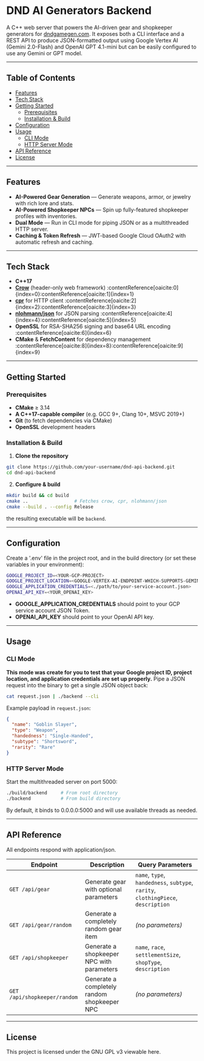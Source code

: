 # DND AI Generators Backend

A C++ web server that powers the AI-driven gear and shopkeeper generators for [dndgamegen.com](https://dndgamegen.com). It exposes both a CLI interface and a REST API to produce JSON-formatted output using Google Vertex AI (Gemini 2.0-Flash) and OpenAI GPT 4.1-mini but can be easily configured to use any Gemini or GPT model.

---

## Table of Contents

- [Features](#features)  
- [Tech Stack](#tech-stack)  
- [Getting Started](#getting-started)  
  - [Prerequisites](#prerequisites)  
  - [Installation & Build](#installation--build)  
- [Configuration](#configuration)  
- [Usage](#usage)  
  - [CLI Mode](#cli-mode)  
  - [HTTP Server Mode](#http-server-mode)  
- [API Reference](#api-reference)  
- [License](#license)  

---

## Features

- **AI-Powered Gear Generation** — Generate weapons, armor, or jewelry with rich lore and stats.  
- **AI-Powered Shopkeeper NPCs** — Spin up fully-featured shopkeeper profiles with inventories.  
- **Dual Mode** — Run in CLI mode for piping JSON or as a multithreaded HTTP server.  
- **Caching & Token Refresh** — JWT-based Google Cloud OAuth2 with automatic refresh and caching.  

---

## Tech Stack

- **C++17**  
- **[Crow](https://github.com/CrowCpp/Crow)** (header-only web framework) :contentReference[oaicite:0]{index=0}:contentReference[oaicite:1]{index=1}  
- **[cpr](https://github.com/libcpr/cpr)** for HTTP client :contentReference[oaicite:2]{index=2}:contentReference[oaicite:3]{index=3}  
- **[nlohmann/json](https://github.com/nlohmann/json)** for JSON parsing :contentReference[oaicite:4]{index=4}:contentReference[oaicite:5]{index=5}  
- **OpenSSL** for RSA-SHA256 signing and base64 URL encoding :contentReference[oaicite:6]{index=6}  
- **CMake** & **FetchContent** for dependency management :contentReference[oaicite:8]{index=8}:contentReference[oaicite:9]{index=9}  

---

## Getting Started

### Prerequisites

- **CMake** ≥ 3.14  
- **A C++17-capable compiler** (e.g. GCC 9+, Clang 10+, MSVC 2019+)  
- **Git** (to fetch dependencies via CMake)  
- **OpenSSL** development headers  

### Installation & Build

1. **Clone the repository**  
```bash
git clone https://github.com/your-username/dnd-api-backend.git
cd dnd-api-backend
``` 

2. **Configure & build** 
```bash
mkdir build && cd build
cmake ..                 # Fetches crow, cpr, nlohmann/json
cmake --build . --config Release
``` 
the resulting executable will be `backend`. 

--- 

## Configuration 

Create a '.env' file in the project root, and in the build directory (or set these variables in your environment):
```bash
GOOGLE_PROJECT_ID=<YOUR-GCP-PROJECT>
GOOGLE_PROJECT_LOCATION=<GOOGLE-VERTEX-AI-ENDPOINT-WHICH-SUPPORTS-GEMINI-2.0-FLASH>
GOOGLE_APPLICATION_CREDENTIALS=<./path/to/your-service-account.json>
OPENAI_API_KEY=<YOUR_OPENAI_KEY>
```

- **GOOGLE_APPLICATION_CREDENTIALS** should point to your GCP service account JSON Token. 
- **OPENAI_API_KEY** should point to your OpenAI API key. 

--- 

## Usage 

### CLI Mode
**This mode was create for you to test that your Google project ID, project location, and application credentials are set up properly.**
Pipe a JSON request into the binary to get a single JSON object back:
```bash
cat request.json | ./backend --cli
``` 
Example payload in `request.json`:
```json
{
  "name": "Goblin Slayer",
  "type": "Weapon",
  "handedness": "Single-Handed",
  "subtype": "Shortsword",
  "rarity": "Rare"
}
```

### HTTP Server Mode 
Start the multithreaded server on port 5000:
```bash
./build/backend     # From root directory 
./backend           # From build directory 
``` 
By default, it binds to 0.0.0.0:5000 and will use available threads as needed. 

---
 
## API Reference 

All endpoints respond with application/json.

| Endpoint                         | Description                               | Query Parameters                                                            |
| -------------------------------- | ----------------------------------------- | --------------------------------------------------------------------------- |
| `GET /api/gear`                  | Generate gear with optional parameters    | `name`, `type`, `handedness`, `subtype`, `rarity`, `clothingPiece`, `description` |
| `GET /api/gear/random`           | Generate a completely random gear item    | *(no parameters)*                                                            |
| `GET /api/shopkeeper`            | Generate a shopkeeper NPC with parameters | `name`, `race`, `settlementSize`, `shopType`, `description`                   |
| `GET /api/shopkeeper/random`     | Generate a completely random shopkeeper NPC | *(no parameters)*                                                         |

--- 

## License 

This project is licensed under the GNU GPL v3 viewable here. 